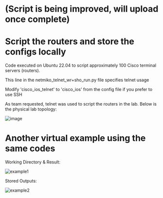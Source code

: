 # (Script is being improved, will upload once complete)


# Script the routers and store the configs locally

Code executed on Ubuntu 22.04 to script approximately 100 Cisco terminal servers (routers).

This line in the netmiko_telnet_wr+sho_run.py file specifies telnet usage

Modify 'cisco_ios_telnet' to 'cisco_ios' from the config file if you prefer to use SSH

As team requested, telnet was used to script the routers in the lab. Below is the physical lab topology:

![image](https://user-images.githubusercontent.com/128099142/233894228-dbb6538b-ac53-4065-860b-3afb16e1979c.png)


# Another virtual example using the same codes

Working Directory & Result:

![example1](https://github.com/tuanlamit/python-netmiko-script-1/assets/128099142/12835855-ea8f-4c3c-af51-78d39e86f6d9)

Stored Outputs:

![example2](https://github.com/tuanlamit/python-netmiko-script-1/assets/128099142/e3b27d2b-6e83-4ba1-80d1-a5d590c786d2)

